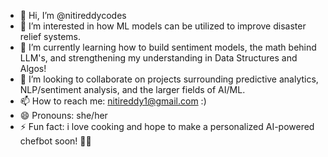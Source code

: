 - 👋 Hi, I’m @nitireddycodes
- 👀 I’m interested in how ML models can be utilized to improve disaster relief systems.
- 🌱 I’m currently learning how to build sentiment models, the math behind LLM's, and strengthening my understanding in Data Structures and Algos!
- 💞️ I’m looking to collaborate on projects surrounding predictive analytics, NLP/sentiment analysis, and the larger fields of AI/ML.
- 📫 How to reach me: nitireddy1@gmail.com :)
- 😄 Pronouns: she/her
- ⚡ Fun fact: i love cooking and hope to make a personalized AI-powered chefbot soon! 👩‍🍳

<!---
nitireddycodes/nitireddycodes is a ✨ special ✨ repository because its `README.md` (this file) appears on your GitHub profile.
You can click the Preview link to take a look at your changes.
--->
